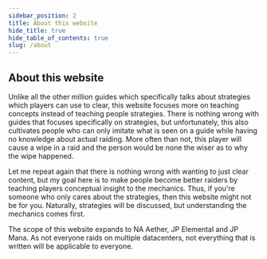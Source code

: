 ```yaml
---
sidebar_position: 2
title: About this website
hide_title: true
hide_table_of_contents: true
slug: /about
---
```


## About this website
Unlike all the other million guides which specifically talks about strategies which players can use to clear, this website focuses more on teaching concepts instead of teaching people strategies. There is nothing wrong with guides that focuses specifically on strategies, but unfortunately, this also cultivates people who can only imitate what is seen on a guide while having no knowledge about actual raiding. More often than not, this player will cause a wipe in a raid and the person would be none the wiser as to why the wipe happened.

Let me repeat again that there is nothing wrong with wanting to just clear content, but my goal here is to make people become better raiders by teaching players conceptual insight to the mechanics. Thus, if you're someone who only cares about the strategies, then this website might not be for you. Naturally, strategies will be discussed, but understanding the mechanics comes first.

The scope of this website expands to NA Aether, JP Elemental and JP Mana. As not everyone raids on multiple datacenters, not everything that is written will be applicable to everyone.
